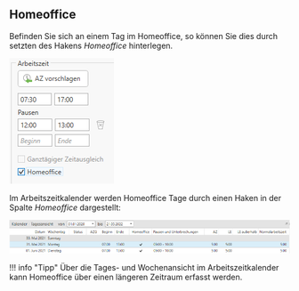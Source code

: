 ## Homeoffice

Befinden Sie sich an einem Tag im Homeoffice, so können Sie dies durch
setzten des Hakens *Homeoffice* hinterlegen.


![](<img/image20.png>)

Im Arbeitszeitkalender werden Homeoffice Tage durch einen Haken in der
Spalte *Homeoffice* dargestellt:


![](<img/image21.png>)

!!! info "Tipp"
    Über die Tages- und Wochenansicht im Arbeitszeitkalender kann Homeoffice
    über einen längeren Zeitraum erfasst werden.